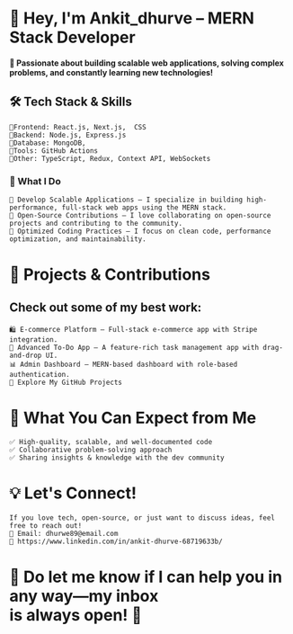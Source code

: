 # 👋 Hey, I'm Ankit_dhurve – MERN Stack Developer

#### 🚀 Passionate about building scalable web applications, solving complex problems, and constantly learning new technologies!

## 🛠 Tech Stack & Skills

    🔹Frontend: React.js, Next.js,  CSS
    🔹Backend: Node.js, Express.js
    🔹Database: MongoDB, 
    🔹Tools: GitHub Actions
    🔹Other: TypeScript, Redux, Context API, WebSockets
### 🌟 What I Do
    🔹 Develop Scalable Applications – I specialize in building high-performance, full-stack web apps using the MERN stack.
    🔹 Open-Source Contributions – I love collaborating on open-source projects and contributing to the community.
    🔹 Optimized Coding Practices – I focus on clean code, performance optimization, and maintainability.

# 🚀 Projects & Contributions
## Check out some of my best work:
    🛍 E-commerce Platform – Full-stack e-commerce app with Stripe integration.
    📝 Advanced To-Do App – A feature-rich task management app with drag-and-drop UI.
    📊 Admin Dashboard – MERN-based dashboard with role-based authentication.
    🔗 Explore My GitHub Projects

# 📌 What You Can Expect from Me
    ✅ High-quality, scalable, and well-documented code
    ✅ Collaborative problem-solving approach
    ✅ Sharing insights & knowledge with the dev community

# 💡 Let's Connect!
    If you love tech, open-source, or just want to discuss ideas, feel free to reach out!
    📩 Email: dhurwe89@email.com
    🔗 https://www.linkedin.com/in/ankit-dhurve-68719633b/

# 💬 Do let me know if I can help you in any way—my inbox is always open! 🚀
